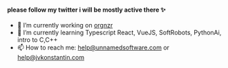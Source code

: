 #### please follow my twitter i will be mostly active there ✨
- 🔭 I’m currently working on [orgnzr]("https://twitter.com/orgnzr")
- 🌱 I’m currently learning Typescript React, VueJS, SoftRobots, PythonAi, intro to C,C++
- 📫 How to reach me: [help@unnamedsoftware.com]("mail:help@unnamedsoftware.com") or [help@jvkonstantin.com]("mail:help@jvkonstantin.com")
